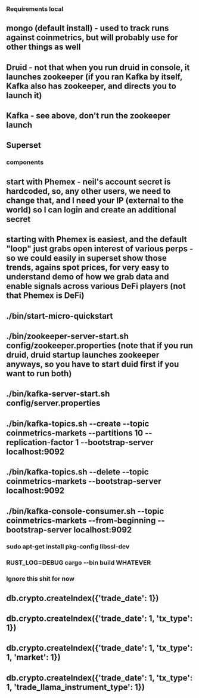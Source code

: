 ### Requirements local
## mongo (default install) - used to track runs against coinmetrics, but will probably use for other things as well
## Druid - not that when you run druid in console, it launches zookeeper (if you ran Kafka by itself, Kafka also has zookeeper, and directs you to launch it)
## Kafka - see above, don't run the zookeeper launch
## Superset 

### components
## start with Phemex - neil's account secret is hardcoded, so, any other users, we need to change that, and I need your IP (external to the world) so I can login and create an additional secret
## starting with Phemex is easiest, and the default "loop" just grabs open interest of various perps - so we could easily in superset show those trends, agains spot prices, for very easy to understand demo of how we grab data and enable signals across various DeFi players (not that Phemex is DeFi)


## ./bin/start-micro-quickstart 

## ./bin/zookeeper-server-start.sh config/zookeeper.properties (note that if you run druid, druid startup launches zookeeper anyways, so you have to start duid first if you want to run both)
## ./bin/kafka-server-start.sh config/server.properties

## ./bin/kafka-topics.sh --create --topic coinmetrics-markets --partitions 10 --replication-factor 1 --bootstrap-server localhost:9092
## ./bin/kafka-topics.sh --delete --topic coinmetrics-markets --bootstrap-server localhost:9092

## ./bin/kafka-console-consumer.sh --topic coinmetrics-markets --from-beginning --bootstrap-server localhost:9092





### sudo apt-get install pkg-config libssl-dev
### RUST_LOG=DEBUG cargo --bin build WHATEVER

### Ignore this shit for now
## db.crypto.createIndex({'trade_date': 1})
## db.crypto.createIndex({'trade_date': 1, 'tx_type': 1})
## db.crypto.createIndex({'trade_date': 1, 'tx_type': 1, 'market': 1})
## db.crypto.createIndex({'trade_date': 1, 'tx_type': 1, 'trade_llama_instrument_type': 1})
